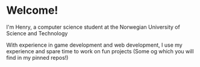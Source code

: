 # Welcome!
I'm Henry, a computer science student at the Norwegian University of Science and Technology

With experience in game development and web development, I use my experience and spare time to work on fun projects (Some og which you will find in my pinned repos!)